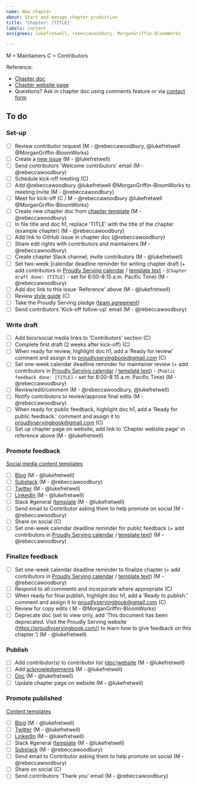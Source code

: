 ```yaml
---
name: New chapter
about: Start and manage chapter production
title: 'Chapter: [TITLE]'
labels: content
assignees: lukefretwell, rebeccawoodbury, MorganGriffin-BloomWorks

---
```


M = Maintainers
C = Contributors

Reference:

* [Chapter doc](LINKTOCHAPTERDOC)
* [Chapter website page](#)
* Questions? Ask in chapter doc using comments feature or via [contact form](https://proudlyservingbook.com/contact)

## To do

### Set-up

- [ ] Review contributor request (M - @rebeccawoodbury, @lukefretwell @MorganGriffin-BloomWorks)
- [ ] Create a [new issue](https://github.com/proudlyserving/book/issues/new?assignees=lukefretwell%2C+rebeccawoodbury%2C+Marlena-Medford&labels=content&template=new-chapter.md&title=Chapter%3A+%5BTITLE%5D) (M - @lukefretwell)
- [ ] Send contributors 'Welcome contributors' email (M - @rebeccawoodbury)
- [ ] Schedule kick-off meeting (C)
- [ ] Add @rebeccawoodbury @lukefretwell @MorganGriffin-BloomWorks to meeting invite (M - @rebeccawoodbury)
- [ ] Meet for kick-off (C / M - @rebeccawoodbury @lukefretwell @MorganGriffin-BloomWorks)
- [ ] Create new chapter doc from [chapter template](https://docs.google.com/document/d/16oS3naY8zCbcjr2QoJ6JvOk8YeJPsQ0ZENFec8gMshQ/edit?usp=sharing) (M - @rebeccawoodbury)
- [ ] In file title and doc h1, replace 'TITLE' with the title of the chapter (example chapter) (M - @rebeccawoodbury)
- [ ] Add link to GitHub issue in chapter doc (@rebeccawoodbury)
- [ ] Share edit rights with contributors and maintainers (M - @rebeccawoodbury)
- [ ] Create chapter Slack channel, invite contributors (M - @lukefretwell)
- [ ] Set two-week [calendar deadline reminder for writing chapter draft (+ add contributors in [Proudly Serving calendar](https://calendar.google.com/calendar/u/3?cid=YXRqdmRlY3MxMHU4ZmI2N2ZwbGNsazh0NzRAZ3JvdXAuY2FsZW5kYXIuZ29vZ2xlLmNvbQ) / [template text](https://docs.google.com/document/d/1JzJrG2J7WzbtGK-A3TgSVCkyXHJJFuqriVn_vIxTj-8/edit#heading=h.wxmd11mqg67) - (`Chapter draft done: [TITLE]` - set for 8:00-8:15 a.m. Pacific Time) (M - @rebeccawoodbury)
- [ ] Add doc link to this issue 'Reference' above (M - @lukefretwell)
- [ ] Review [style guide](https://proudlyservingbook.com/style) (C)
- [ ] Take the Proudly Serving pledge ([team agreement](https://proudlyservingbook.com/team-agreement))
- [ ] Send contributors 'Kick-off follow-up' email (M - @rebeccawoodbury)

### Write draft

- [ ] Add bios/social media links to ‘Contributors’ section (C)
- [ ] Complete first draft (2 weeks after kick-off) (C)
- [ ] When ready for review, highlight doc h1, add a ‘Ready for review’ comment and assign it to proudlyservingbook@gmail.com (C)
- [ ] Set one-week calendar deadline reminder for maintainer review (+ add contributors in [Proudly Serving calendar](https://calendar.google.com/calendar/u/3?cid=YXRqdmRlY3MxMHU4ZmI2N2ZwbGNsazh0NzRAZ3JvdXAuY2FsZW5kYXIuZ29vZ2xlLmNvbQ) / [template text](https://docs.google.com/document/d/1JzJrG2J7WzbtGK-A3TgSVCkyXHJJFuqriVn_vIxTj-8/edit#heading=h.wxmd11mqg67)) - (`Public feedback done: [TITLE]` - set for 8:00-8:15 a.m. Pacific Time) (M - @rebeccawoodbury)
- [ ] Review/edit/comment (M - @rebeccawoodbury, @lukefretwell)
- [ ] Notify contributors to review/approve final edits (M - @rebeccawoodbury)
- [ ] When ready for public feedback, highlight doc h1, add a ‘Ready for public feedback.' comment and assign it to proudlyservingbook@gmail.com (C)
- [ ] Set up chapter page on website, add link to 'Chapter website page' in reference above (M - @lukefretwell)

### Promote feedback

[Social media content templates](https://docs.google.com/document/d/1JzJrG2J7WzbtGK-A3TgSVCkyXHJJFuqriVn_vIxTj-8/edit#heading=h.oi2xb925ugr0)

- [ ] [Blog](https://proudlyservingbook.com/news/) (M - @lukefretwell)
- [ ] [Substack](https://proudlyserving.substack.com/) (M - @rebeccawoodbury)
- [ ] [Twitter](https://twitter.com/proudly_serving) (M - @lukefretwell)
- [ ] [LinkedIn](https://www.linkedin.com/company/proudlyserving) (M - @lukefretwell)
- [ ] Slack #general ([template](https://docs.google.com/document/d/1JzJrG2J7WzbtGK-A3TgSVCkyXHJJFuqriVn_vIxTj-8/edit#heading=h.1yfb0xjocjrm) (M - @lukefretwell)
- [ ] Send email to Contributor asking them to help promote on social (M - @rebeccawoodbury)
- [ ] Share on social (C)
- [ ] Set one-week calendar deadline reminder for public feedback (+ add contributors in [Proudly Serving calendar](https://calendar.google.com/calendar/u/3?cid=YXRqdmRlY3MxMHU4ZmI2N2ZwbGNsazh0NzRAZ3JvdXAuY2FsZW5kYXIuZ29vZ2xlLmNvbQ) / [template text](https://docs.google.com/document/d/1JzJrG2J7WzbtGK-A3TgSVCkyXHJJFuqriVn_vIxTj-8/edit#heading=h.wxmd11mqg67)) (M - @rebeccawoodbury)

### Finalize feedback

- [ ] Set one-week calendar deadline reminder to finalize chapter (+ add contributors in [Proudly Serving calendar](https://calendar.google.com/calendar/u/3?cid=YXRqdmRlY3MxMHU4ZmI2N2ZwbGNsazh0NzRAZ3JvdXAuY2FsZW5kYXIuZ29vZ2xlLmNvbQ) / [template text](https://docs.google.com/document/d/1JzJrG2J7WzbtGK-A3TgSVCkyXHJJFuqriVn_vIxTj-8/edit#heading=h.wxmd11mqg67)) (M - @rebeccawoodbury)
- [ ] Respond to all comments and incorporate where appropriate (C)
- [ ] When ready for final publish, highlight doc h1, add a ‘Ready to publish.' comment and assign it to proudlyservingbook@gmail.com (C)
- [ ] Review for copy edits ( M - @MorganGriffin-BloomWorks)
- [ ] Deprecate doc (set to view only, add ‘This document has been deprecated. Visit the Proudly Serving website (https://proudlyservingbook.com/) to learn how to give feedback on this chapter.‘) (M - @lukefretwell)

### Publish

- [ ] Add contributor(s) to contributor list ([doc](https://docs.google.com/document/d/1rruJsEF8-E3qTVCv0Giw2mK43HcNS4d7233rgGk9wjw/edit#heading=h.c0rl7i1lbum8)/[website](https://proudlyservingbook.com/contributors/) (M - @lukefretwell)
- [ ] Add [acknowledgements](https://docs.google.com/document/d/1rruJsEF8-E3qTVCv0Giw2mK43HcNS4d7233rgGk9wjw/edit#heading=h.kg53erhbnr5t) (M - @lukefretwell)
- [ ] [Doc](https://docs.google.com/document/d/1rruJsEF8-E3qTVCv0Giw2mK43HcNS4d7233rgGk9wjw/edit?usp=sharing) (M - @lukefretwell)
- [ ] Update chapter page on website (M - @lukefretwell)

### Promote published

[Content templates](https://docs.google.com/document/d/1JzJrG2J7WzbtGK-A3TgSVCkyXHJJFuqriVn_vIxTj-8/edit#heading=h.oi2xb925ugr0)

- [ ] [Blog](https://proudlyservingbook.com/news/) (M - @lukefretwell)
- [ ] [Twitter](https://twitter.com/proudly_serving) (M - @lukefretwell)
- [ ] [LinkedIn](https://www.linkedin.com/company/proudlyserving) (M - @lukefretwell)
- [ ] Slack #general ([template](https://docs.google.com/document/d/1JzJrG2J7WzbtGK-A3TgSVCkyXHJJFuqriVn_vIxTj-8/edit#heading=h.1yfb0xjocjrm) (M - @lukefretwell)
- [ ] [Substack](https://proudlyserving.substack.com/) (M - @rebeccawoodbury)
- [ ] Send email to Contributor asking them to help promote on social (M - @rebeccawoodbury)
- [ ] Share on social (C)
- [ ] Send contributors 'Thank you' email (M - @rebeccawoodbury)
